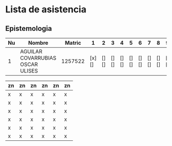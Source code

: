 # Lista de asistencia 
## Epistemologia

| Nu | Nombre                           | Matric  | 1     | 2    | 3    | 4    | 5    | 6    | 7    | 8    | 9    | 10   | 11   | 12   | 13   | 14   | 15   | 16   | 17   |
|----|----------------------------------|---------|-------|------|------|------|------|------|------|------|------|------|------|------|------|------|------|------|------|
| 1  | AGUILAR COVARRUBIAS OSCAR ULISES | 1257522 | [x][] | [][] | [][] | [][] | [][] | [][] | [][] | [][] | [][] | [][] | [][] | [][] | [][] | [][] | [][] | [][] | [][] |











| zn | zn | zn | zn | zn | zn |
|----|----|----|----|----|----|
| x  | x  | x  | x  | x  | x  |
| x  | x  | x  | x  | x  | x  |
| x  | x  | x  | x  | x  | x  |
| x  | x  | x  | x  | x  | x  |
| x  | x  | x  | x  | x  | x  |
| x  | x  | x  | x  | x  | x  |
